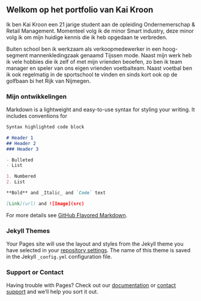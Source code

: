 ## Welkom op het portfolio van Kai Kroon

Ik ben Kai Kroon een 21 jarige student aan de opleiding Ondernemerschap & Retail Management. Momenteel volg ik de minor Smart industry, deze minor volg ik om mijn huidige kennis die ik heb opgedaan te verbreden. 

Buiten school ben ik werkzaam als verkoopmedewerker in een hoog-segment mannenkledingzaak genaamd Tijssen mode. Naast mijn werk heb ik vele hobbies die ik zelf of met mijn vrienden beoefen, zo ben ik team manager en speler van ons eigen vrienden voetbalteam. Naast voetbal ben ik ook regelmatig in de sportschool te vinden en sinds kort ook op de golfbaan bi het Rijk van Nijmegen. 

### Mijn ontwikkelingen

Markdown is a lightweight and easy-to-use syntax for styling your writing. It includes conventions for

```markdown
Syntax highlighted code block

# Header 1
## Header 2
### Header 3

- Bulleted
- List

1. Numbered
2. List

**Bold** and _Italic_ and `Code` text

[Link](url) and ![Image](src)
```

For more details see [GitHub Flavored Markdown](https://guides.github.com/features/mastering-markdown/).

### Jekyll Themes

Your Pages site will use the layout and styles from the Jekyll theme you have selected in your [repository settings](https://github.com/kaikroon1999/Portfolio-Kai/settings). The name of this theme is saved in the Jekyll `_config.yml` configuration file.

### Support or Contact

Having trouble with Pages? Check out our [documentation](https://docs.github.com/categories/github-pages-basics/) or [contact support](https://github.com/contact) and we’ll help you sort it out.
